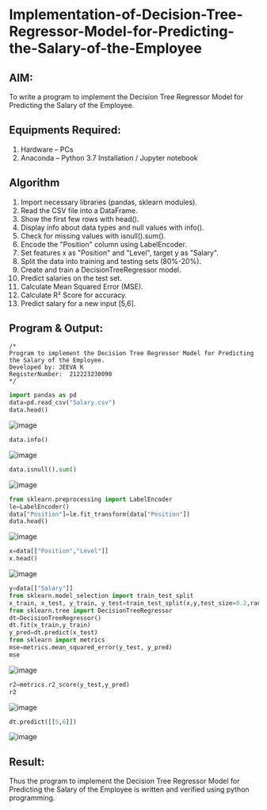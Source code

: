 # Implementation-of-Decision-Tree-Regressor-Model-for-Predicting-the-Salary-of-the-Employee

## AIM:
To write a program to implement the Decision Tree Regressor Model for Predicting the Salary of the Employee.

## Equipments Required:
1. Hardware – PCs
2. Anaconda – Python 3.7 Installation / Jupyter notebook

## Algorithm
1. Import necessary libraries (pandas, sklearn modules).
2. Read the CSV file into a DataFrame.
3. Show the first few rows with head().
4. Display info about data types and null values with info().
5. Check for missing values with isnull().sum().
6. Encode the "Position" column using LabelEncoder.
7. Set features x as "Position" and "Level", target y as "Salary".
8. Split the data into training and testing sets (80%-20%).
9. Create and train a DecisionTreeRegressor model.
10. Predict salaries on the test set.
11. Calculate Mean Squared Error (MSE).
12. Calculate R² Score for accuracy.
13. Predict salary for a new input [5,6].


## Program & Output:
```
/*
Program to implement the Decision Tree Regressor Model for Predicting the Salary of the Employee.
Developed by: JEEVA K
RegisterNumber:  212223230090
*/
```
```python
import pandas as pd
data=pd.read_csv("Salary.csv")
data.head()
```

![image](https://github.com/user-attachments/assets/2afa0cb6-9ffa-407d-860e-d7b07569d377)

```python
data.info()
```
![image](https://github.com/user-attachments/assets/afa093b3-3044-4df3-a153-f9293c345e7c)

```python
data.isnull().sum()
```

![image](https://github.com/user-attachments/assets/dca0eec3-8f7f-4720-a1ef-1142b143501e)

```python
from sklearn.preprocessing import LabelEncoder
le=LabelEncoder()
data["Position"]=le.fit_transform(data["Position"])
data.head()
```

![image](https://github.com/user-attachments/assets/a330a668-2e8d-4dd0-aab1-9cf86d61267a)

```python
x=data[["Position","Level"]]
x.head()
```
![image](https://github.com/user-attachments/assets/d426a3ff-e843-4b90-8b2d-68a8380a4091)


```python
y=data[["Salary"]]
from sklearn.model_selection import train_test_split
x_train, x_test, y_train, y_test=train_test_split(x,y,test_size=0.2,random_state=2)
from sklearn.tree import DecisionTreeRegressor
dt=DecisionTreeRegressor()
dt.fit(x_train,y_train)
y_pred=dt.predict(x_test)
from sklearn import metrics
mse=metrics.mean_squared_error(y_test, y_pred)
mse
```

![image](https://github.com/user-attachments/assets/5b723790-dbae-43ef-baad-2a75b197ed99)

```python
r2=metrics.r2_score(y_test,y_pred)
r2

```
![image](https://github.com/user-attachments/assets/92e63bb5-da66-45f8-ae8a-5a0e06896a0b)

```python
dt.predict([[5,6]])
```
![image](https://github.com/user-attachments/assets/c117cdc2-8db2-458b-9975-1cc42739e895)

## Result:
Thus the program to implement the Decision Tree Regressor Model for Predicting the Salary of the Employee is written and verified using python programming.
